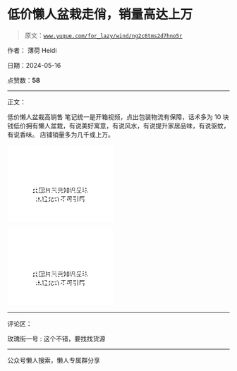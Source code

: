 # 低价懒人盆栽走俏，销量高达上万

> 原文：[`www.yuque.com/for_lazy/wind/ng2c6tms2d7hno5r`](https://www.yuque.com/for_lazy/wind/ng2c6tms2d7hno5r)

作者： 薄荷 Heidi

日期：2024-05-16

点赞数：**58**

* * *

正文：

低价懒人盆栽高销售 笔记统一是开箱视频，点出包装物流有保障，话术多为 10 块钱低价拥有懒人盆栽，有说美好寓意，有说风水，有说提升家居品味，有说驱蚊，有说香味。
店铺销量多为几千或上万。

![](img/c3007cf8f84c0fffb7200ddb16cd2900.png)

![](img/f616bdcde4f43329322048bede5e6653.png)

* * *

评论区：

玫瑰街一号 : 这个不错，要找找货源

* * *

公众号懒人搜索，懒人专属群分享
